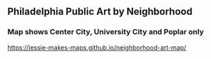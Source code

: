 ## Philadelphia Public Art by Neighborhood
### Map shows Center City, University City and Poplar only
https://jessie-makes-maps.github.io/neighborhood-art-map/
